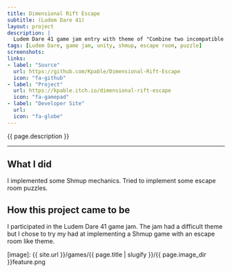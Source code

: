```yaml
---
title: Dimensional Rift Escape
subtitle: (Ludem Dare 41)
layout: project
description: |
  Ludem Dare 41 game jam entry with theme of "Combine two incompatible genres". Chosen genres "Shmup" and "Escape Room".
tags: [Ludem Dare, game jam, unity, shmup, escape room, puzzle]
screenshots:
links:
- label: "Source"
  url: https://github.com/Kpable/Dimensional-Rift-Escape
  icon: "fa-github"
- label: "Project"
  url: https://kpable.itch.io/dimensional-rift-escape
  icon: "fa-gamepad"
- label: "Developer Site"
  url: 
  icon: "fa-globe"
---
```


<!-- Description -->
{{ page.description }}

---

## What I did

I implemented some Shmup mechanics. Tried to implement some escape room puzzles. 

<!-- ![Image] [image]{:class="image fit"} -->

## How this project came to be

I participated in the Ludem Dare 41 game jam. The jam had a difficult theme but I chose to try my had at implementing a Shmup game with an escape room like theme. 



[image]: {{ site.url }}/games/{{ page.title | slugify }}/{{ page.image_dir }}feature.png